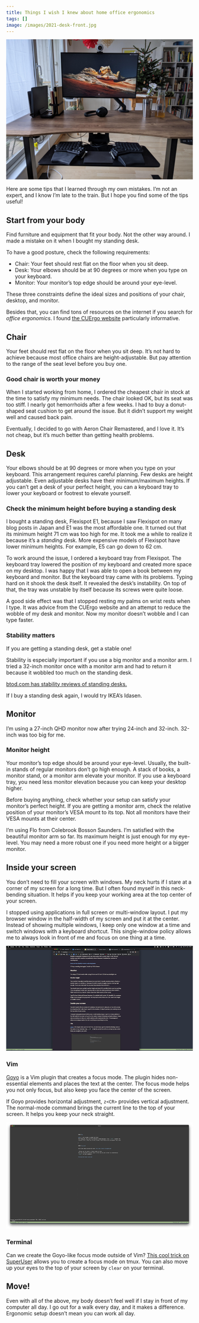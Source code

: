```yaml
---
title: Things I wish I knew about home office ergonomics
tags: []
image: /images/2021-desk-front.jpg
---
```


![My current setup](/images/2021-desk-front.jpg)

Here are some tips that I learned through my own mistakes. I’m not an expert, and I know I’m late to the train. But I hope you find some of the tips useful!

## Start from your body

Find furniture and equipment that fit your body. Not the other way around. I made a mistake on it when I bought my standing desk.

To have a good posture, check the following requirements:

- Chair: Your feet should rest flat on the floor when you sit deep.
- Desk: Your elbows should be at 90 degrees or more when you type on your keyboard.
- Monitor: Your monitor’s top edge should be around your eye-level.

These three constraints define the ideal sizes and positions of your chair, desktop, and monitor.

Besides that, you can find tons of resources on the internet if you search for _office ergonomics_. I found [the CUErgo website](http://ergo.human.cornell.edu/ergoguide.html) particularly informative.

## Chair

Your feet should rest flat on the floor when you sit deep. It’s not hard to achieve because most office chairs are height-adjustable. But pay attention to the range of the seat level before you buy one.

### Good chair is worth your money

When I started working from home, I ordered the cheapest chair in stock at the time to satisfy my minimum needs. The chair looked OK, but its seat was too stiff. I nearly got hemorrhoids after a few weeks. I had to buy a donut-shaped seat cushion to get around the issue. But it didn’t support my weight well and caused back pain.

Eventually, I decided to go with Aeron Chair Remastered, and I love it. It’s not cheap, but it’s much better than getting health problems.

## Desk

Your elbows should be at 90 degrees or more when you type on your keyboard. This arrangement requires careful planning. Few desks are height adjustable. Even adjustable desks have their minimum/maximum heights. If you can’t get a desk of your perfect height, you can a keyboard tray to lower your keyboard or footrest to elevate yourself.

### Check the minimum height before buying a standing desk

I bought a standing desk, Flexispot E1, because I saw Flexispot on many blog posts in Japan and E1 was the most affordable one. It turned out that its minimum height 71 cm was too high for me. It took me a while to realize it because it’s a _standing_ desk. More expensive models of Flexispot have lower minimum heights. For example, E5 can go down to 62 cm.

To work around the issue, I ordered a keyboard tray from Flexispot. The keyboard tray lowered the position of my keyboard and created more space on my desktop. I was happy that I was able to open a book between my keyboard and monitor. But the keyboard tray came with its problems. Typing hard on it shook the desk itself. It revealed the desk’s instability. On top of that, the tray was unstable by itself because its screws were quite loose.

A good side effect was that I stopped resting my palms on wrist rests when I type. It was advice from the CUErgo website and an attempt to reduce the wobble of my desk and monitor. Now my monitor doesn’t wobble and I can type faster.

### Stability matters

If you are getting a standing desk, get a stable one!

Stability is especially important if you use a big monitor and a monitor arm. I tried a 32-inch monitor once with a monitor arm and had to return it because it wobbled too much on the standing desk.

[btod.com has stability reviews of standing desks.](https://www.btod.com/blog/wobblemeter-results/)

If I buy a standing desk again, I would try IKEA’s Idasen.

## Monitor

I’m using a 27-inch QHD monitor now after trying 24-inch and 32-inch. 32-inch was too big for me.

### Monitor height

Your monitor’s top edge should be around your eye-level. Usually, the built-in stands of regular monitors don’t go high enough. A stack of books, a monitor stand, or a monitor arm elevate your monitor. If you use a keyboard tray, you need less monitor elevation because you can keep your desktop higher.

Before buying anything, check whether your setup can satisfy your monitor’s perfect height. If you are getting a monitor arm, check the relative position of your monitor’s VESA mount to its top. Not all monitors have their VESA mounts at their center.

I’m using Flo from Colebrook Bosson Saunders. I’m satisfied with the beautiful monitor arm so far. Its maximum height is just enough for my eye-level. You may need a more robust one if you need more height or a bigger monitor.

## Inside your screen

You don’t need to fill your screen with windows. My neck hurts if I stare at a corner of my screen for a long time. But I often found myself in this neck-bending situation. It helps if you keep your working area at the top center of your screen.

I stopped using applications in full screen or multi-window layout. I put my browser window in the half-width of my screen and put it at the center. Instead of showing multiple windows, I keep only one window at a time and switch windows with a keyboard shortcut. This single-window policy allows me to always look in front of me and focus on one thing at a time.

![One window at a time](/images/one-window.png)

### Vim

[Goyo](https://github.com/junegunn/goyo.vim) is a Vim plugin that creates a focus mode. The plugin hides non-essential elements and places the text at the center. The focus mode helps you not only focus, but also keep you face the center of the screen.

If Goyo provides horizontal adjustment, `z<CR>` provides vertical adjustment. The normal-mode command brings the current line to the top of your screen. It helps you keep your neck straight.

![Distraction-free Vim](/images/distraction-free-vim.png)

### Terminal

Can we create the Goyo-like focus mode outside of Vim? [This cool trick on SuperUser](https://superuser.com/questions/1261810/creating-a-focus-mode-for-tmux-one-centered-pane-flanked-by-two-blank-panes) allows you to create a focus mode on tmux. You can also move up your eyes to the top of your screen by `clear` on your terminal.

## Move!

Even with all of the above, my body doesn’t feel well if I stay in front of my computer all day. I go out for a walk every day, and it makes a difference. Ergonomic setup doesn’t mean you can work all day.
